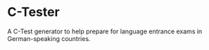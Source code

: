 # C-Tester
A C-Test generator to help prepare for language entrance exams in German-speaking countries.